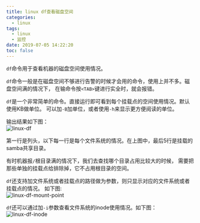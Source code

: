 ```yaml
---
title: linux df查看磁盘空间
categories:
  - linux
tags:
  - linux
  - 监控
date: 2019-07-05 14:22:20
toc: false
---
```


`df`命令用于查看机器的磁盘空间使用情况。  
<!-- more -->

`df`命令一般是在磁盘空间不够进行告警的时候才会用的命令，使用上并不多。磁盘空间满的情况下，
在输命令按`<TAB>`键进行实全时，就会报错。

`df`是一个非常简单的命令。直接运行即可看到每个挂载点的空间使用情况。默认使用KB做单位。
可以加`-B`加单位，或者使用`-h`来显示更方便阅读的单位。

输出结果如下图：  
![linux-df](https://tenfy.cn/picture/linux-df.png)

第一行是列头，以下每一行是每个文件系统的情况。在上图中，最后5行是挂载的samba共享目录。

有时机器报`/`根目录满的情况下，我们去查找哪个目录占用比较大的时候，
需要把那些单独的挂载点给排除掉，它不占用根目录的空间。

`df`还支持加文件系统或者挂载点的路径做为参数，则只显示对应的文件系统或者挂载点的情况。
如下图:  
![linux-df-mount-point](https://tenfy.cn/picture/linux-df-mount-point.png)

`df`还可以通过加`-i`参数查看文件系统的inode使用情况。如下图：
![linux-df-inode](https://tenfy.cn/picture/linux-df-inode.png)

